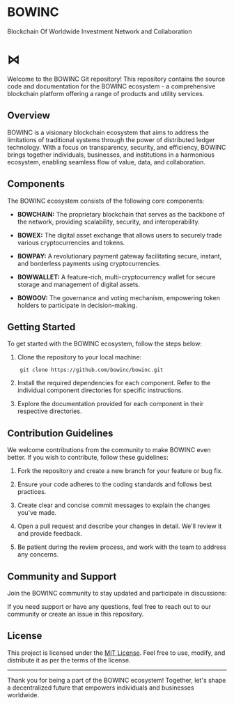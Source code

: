 # BOWINC

Blockchain Of Worldwide Investment Network and Collaboration

<h1>&#8904;</h1>

Welcome to the BOWINC Git repository! This repository contains the source code and documentation for the BOWINC ecosystem - a comprehensive blockchain platform offering a range of products and utility services.

## Overview

BOWINC is a visionary blockchain ecosystem that aims to address the limitations of traditional systems through the power of distributed ledger technology. With a focus on transparency, security, and efficiency, BOWINC brings together individuals, businesses, and institutions in a harmonious ecosystem, enabling seamless flow of value, data, and collaboration.

## Components

The BOWINC ecosystem consists of the following core components:

- **BOWCHAIN:** The proprietary blockchain that serves as the backbone of the network, providing scalability, security, and interoperability.

- **BOWEX:** The digital asset exchange that allows users to securely trade various cryptocurrencies and tokens.

- **BOWPAY:** A revolutionary payment gateway facilitating secure, instant, and borderless payments using cryptocurrencies.

- **BOWWALLET:** A feature-rich, multi-cryptocurrency wallet for secure storage and management of digital assets.

- **BOWGOV:** The governance and voting mechanism, empowering token holders to participate in decision-making.

## Getting Started

To get started with the BOWINC ecosystem, follow the steps below:

1. Clone the repository to your local machine:

```console
	git clone https://github.com/bowinc/bowinc.git
```


2. Install the required dependencies for each component. Refer to the individual component directories for specific instructions.

3. Explore the documentation provided for each component in their respective directories.

## Contribution Guidelines

We welcome contributions from the community to make BOWINC even better. If you wish to contribute, follow these guidelines:

1. Fork the repository and create a new branch for your feature or bug fix.

2. Ensure your code adheres to the coding standards and follows best practices.

3. Create clear and concise commit messages to explain the changes you've made.

4. Open a pull request and describe your changes in detail. We'll review it and provide feedback.

5. Be patient during the review process, and work with the team to address any concerns.

## Community and Support

Join the BOWINC community to stay updated and participate in discussions:

<!--
- Official Website: [https://www.bowinc.com](https://www.bowinc.com)
- Discord: [https://discord.gg/bowinc](https://discord.gg/bowinc)
- Twitter: [https://twitter.com/bowinc](https://twitter.com/bowinc)
- Telegram: [https://t.me/bowinc_official](https://t.me/bowinc_official)
-->

If you need support or have any questions, feel free to reach out to our community or create an issue in this repository.

## License

This project is licensed under the [MIT License](./LICENSE). Feel free to use, modify, and distribute it as per the terms of the license.

---

Thank you for being a part of the BOWINC ecosystem! Together, let's shape a decentralized future that empowers individuals and businesses worldwide.
